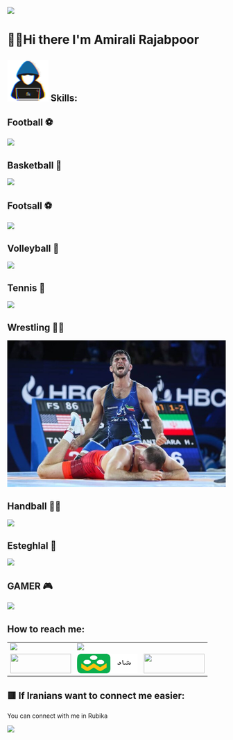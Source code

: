 
<img
src="https://raw.githubusercontent.com/iampavangandhi/iampavangandhi/master/gifs/hello.gif"> 

# 👋🏻Hi there I'm Amirali Rajabpoor

## <img width ="95" height= "95" src="https://raw.githubusercontent.com/0xAbdulKhalid/0xAbdulKhalid/main/assets/mdImages/about_me.gif"> Skills:

## Football ⚽

<img src = "https://cdn.britannica.com/51/190751-050-147B93F7/soccer-ball-goal.jpg"> 

## Basketball 🏀

<img src = "https://static01.nyt.com/images/2022/09/02/sports/02nba-lebron-1/merlin_203874528_da0d084d-e216-41b4-b8e5-d1f681a8f2e2-mobileMasterAt3x.jpg?quality=75&auto=webp&disable=upscale&width=1200">

## Footsall ⚽

<img src="https://jamejamonline.ir/Media/Image/1395/04/26/636042793586991440.jpg"> 

## Volleyball 🏐

<img src=
"https://static.promediateknologi.id/crop/0x0:0x0/750x500/webp/photo/2022/12/16/763187469.jpg"> 

## Tennis 🥎

<img src=
"https://cdn.britannica.com/57/183257-050-0BA11B4B/Roger-Federer-2012.jpg"> 

## Wrestling 🤼‍♂️

<img src="https://github.com/Amiraliaa10/Amiraliaa10/blob/main/3911659.jpg">

## Handball 🤾‍♂️

<img src="https://images.sportsbrief.com/images/720/aaf1d2d1c308c7c3.webp?v=1"> 

## Esteghlal 🦁

<img
src="https://media.githubusercontent.com/avatars/32527276?orig=1&token=BCEU2BNQTTVS7CF6PERVHILE5SP3I"> 

## GAMER 🎮

<img src="https://e1.pxfuel.com/desktop-wallpaper/505/162/desktop-wallpaper-gaming-profile-gamer-profile.jpg">

## How to reach me:
<table align = "center">
  <tr>
    <td>
<img src = "https://img.shields.io/badge/WHATSAPP-%2325D366.svg?&style=for-the-badge&logo=whatsapp&logoColor=white"/> 
    </td>
      <td>
      <img src="https://img.shields.io/badge/Telegram-2CA5E0?style=for-the-badge&logo=telegram&logoColor=white" />
    </td>
  </tr>
  <tr>
    <td>
      <img width = 140 height= 45 src="https://rubika.ir/static/images/logos/colorfull/logo01.png">
    </td>
    <td>
      <img width = 140 height= 45 src="https://github.com/Amiraliaa10/Amiraliaa10/blob/main/IMG_20231003_151335.jpg">
    </td>
    <td>
      <img width = 140 height= 45 src="https://aftabnews.ir/files/fa/news/1402/5/4/1148476_792.jpg">
    </td>
  </tr>
</table>


## 🟥 If Iranians want to connect me easier:

You can connect with me in Rubika

<a href="https://rubika.ir/FOOTBALL_X_GAMER"><img src="https://rubika.ir/static/images/logos/colorfull/logo01.png"><a>












